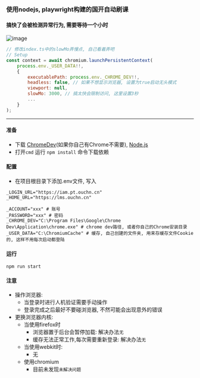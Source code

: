### 使用nodejs, playwright构建的国开自动刷课

#### 搞快了会被检测异常行为, 需要等待一个小时

![image](https://github.com/user-attachments/assets/f4dc8d3c-af98-4520-96fc-f4dc16ef73d0)
```javascript
// 修改index.ts中的slowMo弄慢点, 自己看着弄吧
// Setup
const context = await chromium.launchPersistentContext(
    process.env._USER_DATA!!,
    {
        executablePath: process.env._CHROME_DEV!!,
        headless: false, // 如果不想显示浏览器, 设置为true启动无头模式
        viewport: null,
        slowMo: 3000, // 搞太快会限制访问, 这里设置3秒
        ...
    }
);
```
---

#### 准备
- 下载 [ChromeDev](https://www.google.com/intl/zh-CN/chrome/dev/)(如果你自己有Chrome不需要), [Node.js](https://nodejs.org/zh-cn)
- 打开`cmd` 运行 `npm install` 命令下载依赖

#### 配置
- 在项目根目录下添加.env文件, 写入
```properties
_LOGIN_URL="https://iam.pt.ouchn.cn"
_HOME_URL="https://lms.ouchn.cn"

_ACCOUNT="xxx" # 账号
_PASSWORD="xxx" # 密码
_CHROME_DEV="C:\Program Files\Google\Chrome Dev\Application\chrome.exe" # chrome dev路径, 或者你自己的Chrome安装目录
_USER_DATA="C:\ChromiumCache" # 缓存, 自己创建的文件夹, 用来存缓存文件Cookie的, 这样不用每次启动都登陆
```

#### 运行
```shell
npm run start
```

#### 注意
- 操作浏览器:
  - 当登录时进行人机验证需要手动操作
  - 登录完成之后最好不要碰浏览器, 不然可能会出现意外的错误
- 更换浏览器内核:
  - 当使用firefox时
    - 浏览器置于后台会暂停加载: 解决办法`无`
    - 缓存无法正常工作,每次需要重新登录: 解决办法`无`
  - 当使用webkit时:
    - 无
  - 使用chromium
    - 目前未发现`未解决问题`
